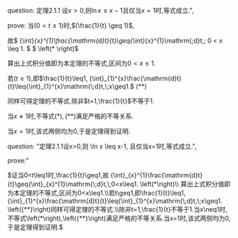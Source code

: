 
question: 
定理2.1.1 设$x>0$,则$\ln x \leq x-1$且仅当$x=1$时,等式成立.", 

prove:
当$(0 < t \leq 1)$时,$(\frac{1}{t} \geq 1)$,

故$ {\int}_{x}^{1}\frac{\mathrm{d}t}{t}\geq{\int}_{x}^{1}\mathrm{\;d}t,\; 0 < x \leq 1. $ $ \left(* \right)$

算出上式积分值即为本定理的不等式,区间为$0<x\leq 1$.

若$(t\geq1)$,即$\frac{1}{t}\leq1, {\int}_{1}^{x}\frac{\mathrm{d}t}{t}\leq{\int}_{1}^{x}\mathrm{\;d}t,\;x\geq1.$ $\left({**}\right)$

同样可得定理的不等式.除非$t=1,\frac{1}{t}$不等于1.

当$x\neq1$时,不等式$\left(*\right),\left({**}\right)$满足严格的不等关系.

当$x=1$时,该式两侧均为0,于是定理得到证明.

question: "定理2.1.1设x>0,则 \ln x \leq x-1, 且仅当x=1时,等式成立.", 

prove:"

$证当0<t\leq1时,\frac{1}{t}\geq1,故 {\int}_{x}^{1}\frac{\mathrm{d}t}{t}\geq{\int}_{x}^{1}\mathrm{\;d}t,\;0<x\leq1. \left(*\right)\\
算出上式积分值即为本定理的不等式,区间为0<x\leq1.\\若t\geq1,即\frac{1}{t}\leq1, {\int}_{1}^{x}\frac{\mathrm{d}t}{t}\leq{\int}_{1}^{x}\mathrm{\;d}t,\;x\geq1. \left({**}\right)同样可得定理的不等式.\\除非t=1,\frac{1}{t}不等于1.当x\neq1时,不等式\left(*\right),\left({**}\right)满足严格的不等关系.当x=1时,该式两侧均为0,于是定理得到证明.$
